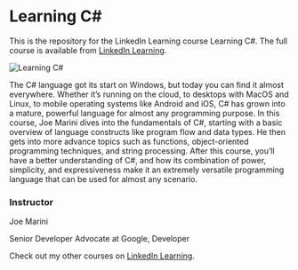 # Learning C#

This is the repository for the LinkedIn Learning course Learning C#. The full course is available from [LinkedIn Learning][lil-course-url].

![Learning C#][lil-thumbnail-url]

The C# language got its start on Windows, but today you can find it almost everywhere. Whether it’s running on the cloud, to desktops with MacOS and Linux, to mobile operating systems like Android and iOS, C# has grown into a mature, powerful language for almost any programming purpose. In this course, Joe Marini dives into the fundamentals of C#, starting with a basic overview of language constructs like program flow and data types. He then gets into more advance topics such as functions, object-oriented programming techniques, and string processing. After this course, you’ll have a better understanding of C#, and how its combination of power, simplicity, and expressiveness make it an extremely versatile programming language that can be used for almost any scenario.

### Instructor

Joe Marini

Senior Developer Advocate at Google, Developer

Check out my other courses on [LinkedIn Learning](https://www.linkedin.com/learning/instructors/joe-marini).

[lil-course-url]: https://www.linkedin.com/learning/learning-c-sharp-8581491
[lil-thumbnail-url]: https://camo.githubusercontent.com/3e95ab7380a901e19da3e702a3b9bef136e696f2e826fbe0956a347be933b60d/68747470733a2f2f6d656469612e6c6963646e2e636f6d2f646d732f696d6167652f433445304441514764467433535a4b454f5f772f6c6561726e696e672d7075626c69632d63726f705f3637355f313230302f302f313637383236323533333230313f653d3231343734383336343726763d6265746126743d6d47342d4a62396b2d5754704e4e357457587772574736787264727a4b7044423857583652393830746655

